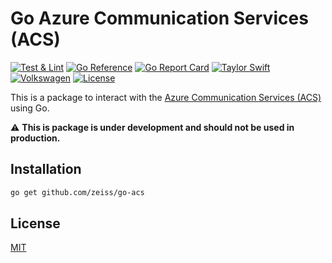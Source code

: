 # Go Azure Communication Services (ACS)

[![Test & Lint](https://github.com/zeiss/go-acs/actions/workflows/main.yml/badge.svg)](https://github.com/zeiss/go-acs/actions/workflows/main.yml)
[![Go Reference](https://pkg.go.dev/badge/github.com/zeiss/go-acs.svg)](https://pkg.go.dev/github.com/zeiss/go-acs)
[![Go Report Card](https://goreportcard.com/badge/github.com/zeiss/go-acs)](https://goreportcard.com/report/github.com/zeiss/go-acs)
[![Taylor Swift](https://img.shields.io/badge/secured%20by-taylor%20swift-brightgreen.svg)](https://twitter.com/SwiftOnSecurity)
[![Volkswagen](https://auchenberg.github.io/volkswagen/volkswargen_ci.svg?v=1)](https://github.com/auchenberg/volkswagen)
[![License](https://img.shields.io/badge/License-Apache%202.0-blue.svg)](https://opensource.org/licenses/Apache-2.0)

This is a package to interact with the [Azure Communication Services (ACS)](https://azure.microsoft.com/en-us/products/communication-services/) using Go.

:warning: **This is package is under development and should not be used in production.**

## Installation

```bash
go get github.com/zeiss/go-acs
```

## License

[MIT](/LICENSE)